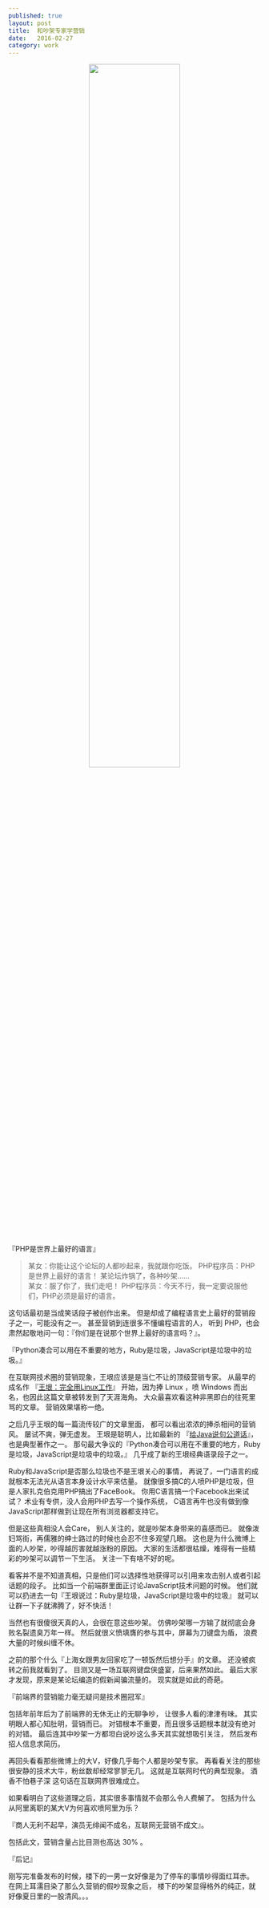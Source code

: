```yaml
---    
published: true
layout: post    
title:  和吵架专家学营销
date:   2016-02-27
category: work  
---    
```


<center>    
<img src="http://7viirv.com1.z0.glb.clouddn.com/seaweedfs.png" class="photo" style="width:60%"></img>    
</center>    

『PHP是世界上最好的语言』

> 某女：你能让这个论坛的人都吵起来，我就跟你吃饭。 
> PHP程序员：PHP是世界上最好的语言！ 
> 某论坛炸锅了，各种吵架……  
> 某女：服了你了，我们走吧！ 
> PHP程序员：今天不行，我一定要说服他们，PHP必须是最好的语言。

这句话最初是当成笑话段子被创作出来。
但是却成了编程语言史上最好的营销段子之一，可能没有之一。
甚至营销到连很多不懂编程语言的人，
听到 PHP，也会肃然起敬地问一句：『你们是在说那个世界上最好的语言吗？』。

『Python凑合可以用在不重要的地方，Ruby是垃圾，JavaScript是垃圾中的垃圾。』

在互联网技术圈的营销现象，王垠应该是是当仁不让的顶级营销专家。
从最早的成名作 『[王垠：完全用Linux工作](http://www.douban.com/group/topic/12121637/)』 
开始，因为捧 Linux ，喷 Windows 而出名，也因此这篇文章被转发到了天涯海角。
大众最喜欢看这种非黑即白的往死里骂的文章。
营销效果堪称一绝。

之后几乎王垠的每一篇流传较广的文章里面，
都可以看出浓浓的捧杀相间的营销风。
屡试不爽，弹无虚发。
王垠是聪明人，比如最新的 『[给Java说句公道话](http://www.yinwang.org/blog-cn/2016/01/18/java)』，也是典型著作之一。
那句最大争议的『Python凑合可以用在不重要的地方，Ruby是垃圾，JavaScript是垃圾中的垃圾。』
几乎成了新的王垠经典语录段子之一。

Ruby和JavaScript是否那么垃圾也不是王垠关心的事情，
再说了，一门语言的成就根本无法光从语言本身设计水平来估量。
就像很多搞C的人喷PHP是垃圾，但是人家扎克伯克用PHP搞出了FaceBook。
你用C语言搞一个Facebook出来试试？ 
术业有专供，没人会用PHP去写一个操作系统，
C语言再牛也没有做到像JavaScript那样做到让现在所有浏览器都支持它。

但是这些真相没人会Care，
别人关注的，就是吵架本身带来的喜感而已。
就像泼妇骂街，再儒雅的绅士路过的时候也会忍不住多观望几眼。
这也是为什么微博上面的人吵架，吵得越厉害就越涨粉的原因。
大家的生活都很枯燥，难得有一些精彩的吵架可以调节一下生活。
关注一下有啥不好的呢。

看客并不是不知道真相，只是他们可以选择性地获得可以引用来攻击别人或者引起话题的段子。
比如当一个前端群里面正讨论JavaScript技术问题的时候。
他们就可以扔进去一句『王垠说过：Ruby是垃圾，JavaScript是垃圾中的垃圾』
就可以让群一下子就沸腾了，好不快活！

当然也有很傻很天真的人，会很在意这些吵架。 
仿佛吵架哪一方输了就彻底会身败名裂遗臭万年一样。
然后就很义愤填膺的参与其中，屏幕为刀键盘为盾，
浪费大量的时候纠缠不休。

之前的那个什么『上海女跟男友回家吃了一顿饭然后想分手』的文章。
还没被疯转之前我就看到了。
目测又是一场互联网键盘侠盛宴，后来果然如此。
最后大家才发现，原来是某论坛编造的假新闻骗流量的。
现实就是如此的奇葩。

『前端界的营销能力毫无疑问是技术圈冠军』

包括年前年后为了前端界的无休无止的无聊争吵，
让很多人看的津津有味。
其实明眼人都心知肚明，营销而已。
对错根本不重要，而且很多话题根本就没有绝对的对错。
最后连其中吵架一方都坦白说吵这么多天其实就想吸引关注，
然后发布招人信息求简历。

再回头看看那些微博上的大V，好像几乎每个人都是吵架专家。
再看看关注的那些很安静的技术大牛，粉丝数却经常寥寥无几。
这就是互联网时代的典型现象。
酒香不怕巷子深 这句话在互联网界很难成立。

如果看明白了这些道理之后，其实很多事情就不会那么令人费解了。
包括为什么从阿里离职的某大V为何喜欢喷阿里为乐？

『商人无利不起早，演员无绯闻不成名，互联网无营销不成文』。

包括此文，营销含量占比目测也高达 30% 。

『后记』

刚写完准备发布的时候，楼下的一男一女好像是为了停车的事情吵得面红耳赤。
在网上耳濡目染了那么久营销的假吵现象之后，
楼下的吵架显得格外的纯正，就好像夏日里的一股清风。。。
